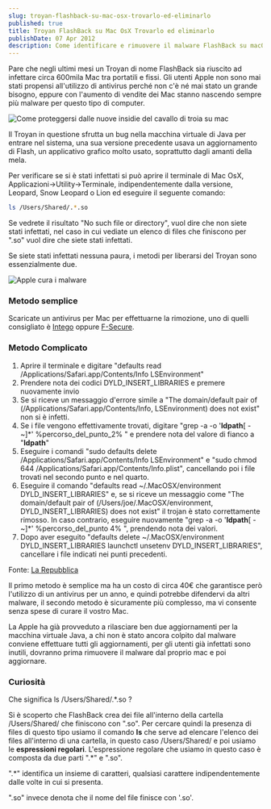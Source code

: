 ```yaml
---
slug: troyan-flashback-su-mac-osx-trovarlo-ed-eliminarlo
published: true
title: Troyan FlashBack su Mac OsX Trovarlo ed eliminarlo
publishDate: 07 Apr 2012 
description: Come identificare e rimuovere il malware FlashBack su macOS
---
```


Pare che negli ultimi mesi un Troyan di nome FlashBack sia riuscito ad infettare circa 600mila Mac tra portatili e fissi. Gli utenti Apple non sono mai stati propensi all'utilizzo di antivirus perché non c'è né mai stato un grande bisogno, eppure con l'aumento di vendite dei Mac stanno nascendo sempre più malware per questo tipo di computer.

![Come proteggersi dalle nuove insidie del cavallo di troia su mac](/assets/come-proteggersi-dalle-nuove-insidie-del-cavallo-di-troia-su-mac-flashback-malware.jpg)

Il Troyan in questione sfrutta un bug nella macchina virtuale di Java per entrare nel sistema, una sua versione precedente usava un aggiornamento di Flash, un applicativo grafico molto usato, soprattutto dagli amanti della mela.

Per verificare se si è stati infettati si può aprire il terminale di Mac OsX, Applicazioni->Utility->Terminale, indipendentemente dalla versione, Leopard, Snow Leopard o Lion ed eseguire il seguente comando:

```bash
ls /Users/Shared/.*.so
```

Se vedrete il risultato "No such file or directory", vuol dire che non siete stati infettati, nel caso in cui vediate un elenco di files che finiscono per ".so" vuol dire che siete stati infettati.

Se siete stati infettati nessuna paura, i metodi per liberarsi del Troyan sono essenzialmente due.

![Apple cura i malware](/assets/apple-cura-i-malware.jpg)

### Metodo semplice

Scaricate un antivirus per Mac per effettuarne la rimozione, uno di quelli consigliato è [Intego](http://www.intego.com/) oppure [F-Secure](http://www.f-secure.com/it/web/home_it/protection/anti-virus-for-mac/overview).

### Metodo Complicato

1. Aprire il terminale e digitare "defaults read /Applications/Safari.app/Contents/Info LSEnvironment"
2. Prendere nota dei codici DYLD_INSERT_LIBRARIES e premere nuovamente invio
3. Se si riceve un messaggio d'errore simile a "The domain/default pair of (/Applications/Safari.app/Contents/Info, LSEnvironment) does not exist" non si è infetti.
4. Se i file vengono effettivamente trovati, digitare "grep -a -o '__ldpath__[ -~]*' %percorso_del_punto_2% " e prendere nota del valore di fianco a "__ldpath__"
5. Eseguire i comandi "sudo defaults delete /Applications/Safari.app/Contents/Info LSEnvironment" e "sudo chmod 644 /Applications/Safari.app/Contents/Info.plist", cancellando poi i file trovati nel secondo punto e nel quarto.
6. Eseguire il comando "defaults read ~/.MacOSX/environment DYLD_INSERT_LIBRARIES" e, se si riceve un messaggio come "The domain/default pair of (/Users/joe/.MacOSX/environment, DYLD_INSERT_LIBRARIES) does not exist" il trojan è stato correttamente rimosso. In caso contrario, eseguire nuovamente "grep -a -o '__ldpath__[ -~]*' %percorso_del_punto 4% ", prendendo nota dei valori.
7. Dopo aver eseguito "defaults delete ~/.MacOSX/environment DYLD_INSERT_LIBRARIES launchctl unsetenv DYLD_INSERT_LIBRARIES", cancellare i file indicati nei punti precedenti.

Fonte: [La Repubblica](http://www.repubblica.it/tecnologia/2012/04/05/news/un_worm_infetta_600mila_mac_ecco_come_rimuovere_il_virus-32811422/)

Il primo metodo è semplice ma ha un costo di circa 40€ che garantisce però l'utilizzo di un antivirus per un anno, e quindi potrebbe difendervi da altri malware, il secondo metodo è sicuramente più complesso, ma vi consente senza spese di curare il vostro Mac.

La Apple ha già provveduto a rilasciare ben due aggiornamenti per la macchina virtuale Java, a chi non è stato ancora colpito dal malware conviene effettuare tutti gli aggiornamenti, per gli utenti già infettati sono inutili, dovranno prima rimuovere il malware dal proprio mac e poi aggiornare.

### Curiosità

Che significa ls /Users/Shared/.*.so ?

Si è scoperto che FlashBack crea dei file all'interno della cartella /Users/Shared/ che finiscono con ".so". Per cercare quindi la presenza di files di questo tipo usiamo il comando **ls** che serve ad elencare l'elenco dei files all'interno di una cartella, in questo caso /Users/Shared/ e poi usiamo le **espressioni regolari**. L'espressione regolare che usiamo in questo caso è composta da due parti ".*" e ".so".

".*" identifica un insieme di caratteri, qualsiasi carattere indipendentemente dalle volte in cui si presenta.

".so" invece denota che il nome del file finisce con '.so'.
